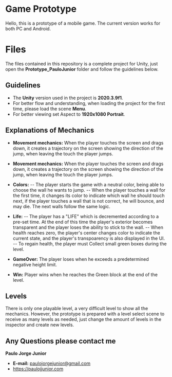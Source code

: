 # Game Prototype

Hello, this is a prototype of a mobile game.
The current version works for both PC and Android.

# Files

The files contained in this repository is a complete project for Unity, just open the **Prototype_PauloJunior** folder and follow the guidelines below.

## Guidelines

 - The **Unity**  version used in the project is  **2020.3.9f1**.
 -  For better flow and understanding, when loading the project for the first time, please load the scene **Menu**.
 - For better viewing set Aspect to **1920x1080 Portrait**.

## Explanations of Mechanics

- **Movement mechanics:** When the player touches the screen and drags down, it creates a trajectory on the screen showing the direction of the jump, when leaving the touch the player jumps.
-  **Movement mechanics:** When the player touches the screen and drags down, it creates a trajectory on the screen showing the direction of the jump, when leaving the touch the player jumps.
- **Colors:**
 -- The player starts the game with a neutral color, being able to choose the wall he wants to jump.
 -- When the player touches a wall for the first time, it changes its color to indicate which wall he should touch next, if the player touches a wall that is not correct, he will bounce, and may die.
The next walls follow the same logic.

- **Life:**
 -- The player has a "LIFE" which is decremented according to a pre-set time. At the end of this time the player's exterior becomes transparent and the player loses the ability to stick to the wall.
 -- When health reaches zero, the player's center changes color to indicate the current state, and the player's transpoarency is also displayed in the UI.
 -- To regain health, the player must Collect small green boxes during the level.
 
- **GameOver:**
The player loses when he exceeds a predetermined negative height limit.

- **Win:**
Player wins when he reaches the Green block at the end of the level.

## Levels

There is only one playable level, a very difficult level to show all the mechanics. However, the prototype is prepared with a level select scene to receive as many levels as needed, just change the amount of levels in the inspector and create new levels.

## Any Questions please contact me

**Paulo Jorge Junior**
 - **E-mail:** paulojorgejunior@gmail.com
-  https://paulojjunior.com

